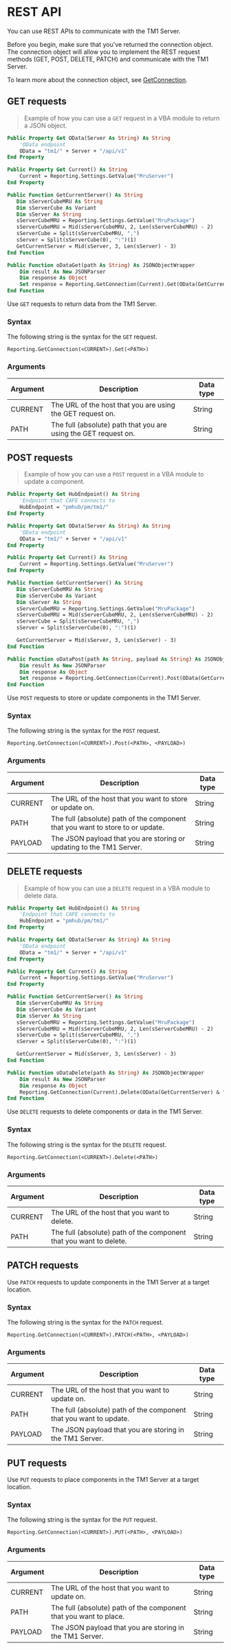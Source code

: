 # REST API
You can use REST APIs to communicate with the TM1 Server.

Before you begin, make sure that you've returned the connection object. The connection object will allow you to implement the REST request methods (GET, POST, DELETE, PATCH) and communicate with the TM1 Server.

To learn more about the connection object, see [GetConnection](#getconnection).

## GET requests

> Example of how you can use a `GET` request in a VBA module to return a JSON object.

```vb
Public Property Get OData(Server As String) As String
    'OData endpoint
    OData = "tm1/" + Server + "/api/v1"
End Property

Public Property Get Current() As String
    Current = Reporting.Settings.GetValue("MruServer")
End Property

Public Function GetCurrentServer() As String
   Dim sServerCubeMRU As String
   Dim sServerCube As Variant
   Dim sServer As String
   sServerCubeMRU = Reporting.Settings.GetValue("MruPackage")
   sServerCubeMRU = Mid(sServerCubeMRU, 2, Len(sServerCubeMRU) - 2)
   sServerCube = Split(sServerCubeMRU, ",")
   sServer = Split(sServerCube(0), ":")(1)
   GetCurrentServer = Mid(sServer, 3, Len(sServer) - 3)
End Function

Public Function oDataGet(path As String) As JSONObjectWrapper
    Dim result As New JSONParser
    Dim response As Object
    Set response = Reporting.GetConnection(Current).Get(OData(GetCurrentServer) & "/" & path)
End Function
```
Use `GET` requests to return data from the TM1 Server.

### Syntax

The following string is the syntax for the `GET` request.

`Reporting.GetConnection(<CURRENT>).Get(<PATH>)`

### Arguments
Argument | Description | Data type
--------- | ------- | -----------
CURRENT | The URL of the host that you are using the GET request on. | String
PATH | The full (absolute) path that you are using the GET request on. | String

## POST requests

> Example of how you can use a `POST` request in a VBA module to update a component.

```vb
Public Property Get HubEndpoint() As String
    'Endpoint that CAFE connects to
    HubEndpoint = "pmhub/pm/tm1/"
End Property

Public Property Get OData(Server As String) As String
    'OData endpoint
    OData = "tm1/" + Server + "/api/v1"
End Property

Public Property Get Current() As String
    Current = Reporting.Settings.GetValue("MruServer")
End Property

Public Function GetCurrentServer() As String
   Dim sServerCubeMRU As String
   Dim sServerCube As Variant
   Dim sServer As String
   sServerCubeMRU = Reporting.Settings.GetValue("MruPackage")
   sServerCubeMRU = Mid(sServerCubeMRU, 2, Len(sServerCubeMRU) - 2)
   sServerCube = Split(sServerCubeMRU, ",")
   sServer = Split(sServerCube(0), ":")(1)

   GetCurrentServer = Mid(sServer, 3, Len(sServer) - 3)
End Function

Public Function oDataPost(path As String, payload As String) As JSONObjectWrapper
    Dim result As New JSONParser
    Dim response As Object
    Set response = Reporting.GetConnection(Current).Post(OData(GetCurrentServer) & "/" & path, payload)
End Function
```
Use `POST` requests to store or update components in the TM1 Server.

### Syntax

The following string is the syntax for the `POST` request.

`Reporting.GetConnection(<CURRENT>).Post(<PATH>, <PAYLOAD>)`

### Arguments
Argument | Description | Data type
--------- | ------- | -----------
CURRENT | The URL of the host that you want to store or update on. | String
PATH | The full (absolute) path of the component that you want to store to or update. | String
PAYLOAD | The JSON payload that you are storing or updating to the TM1 Server. | String

## DELETE requests

> Example of how you can use a `DELETE` request in a VBA module to delete data.

```vb
Public Property Get HubEndpoint() As String
    'Endpoint that CAFE connects to
    HubEndpoint = "pmhub/pm/tm1/"
End Property

Public Property Get OData(Server As String) As String
    'OData endpoint
    OData = "tm1/" + Server + "/api/v1"
End Property

Public Property Get Current() As String
    Current = Reporting.Settings.GetValue("MruServer")
End Property

Public Function GetCurrentServer() As String
   Dim sServerCubeMRU As String
   Dim sServerCube As Variant
   Dim sServer As String
   sServerCubeMRU = Reporting.Settings.GetValue("MruPackage")
   sServerCubeMRU = Mid(sServerCubeMRU, 2, Len(sServerCubeMRU) - 2)
   sServerCube = Split(sServerCubeMRU, ",")
   sServer = Split(sServerCube(0), ":")(1)

   GetCurrentServer = Mid(sServer, 3, Len(sServer) - 3)
End Function

Public Function oDataDelete(path As String) As JSONObjectWrapper
    Dim result As New JSONParser
    Dim response As Object
    Reporting.GetConnection(Current).Delete(OData(GetCurrentServer) & "/" & path)
End Function
```
Use `DELETE` requests to delete components or data in the TM1 Server.

### Syntax

The following string is the syntax for the `DELETE` request.

`Reporting.GetConnection(<CURRENT>).Delete(<PATH>)`

### Arguments
Argument | Description | Data type
--------- | ------- | -----------
CURRENT | The URL of the host that you want to delete. | String
PATH | The full (absolute) path of the component that you want to delete. | String

## PATCH requests

Use `PATCH` requests to update components in the TM1 Server at a target location.

### Syntax

The following string is the syntax for the `PATCH` request.

`Reporting.GetConnection(<CURRENT>).PATCH(<PATH>, <PAYLOAD>)`

### Arguments
Argument | Description | Data type
--------- | ------- | -----------
CURRENT | The URL of the host that you want to update on. | String
PATH | The full (absolute) path of the component that you want to update. | String
PAYLOAD | The JSON payload that you are storing in the TM1 Server. | String

## PUT requests

Use `PUT` requests to place components in the TM1 Server at a target location.

### Syntax

The following string is the syntax for the `PUT` request.

`Reporting.GetConnection(<CURRENT>).PUT(<PATH>, <PAYLOAD>)`

### Arguments
Argument | Description | Data type
--------- | ------- | -----------
CURRENT | The URL of the host that you want to update on. | String
PATH | The full (absolute) path of the component that you want to place. | String
PAYLOAD | The JSON payload that you are storing in the TM1 Server. | String